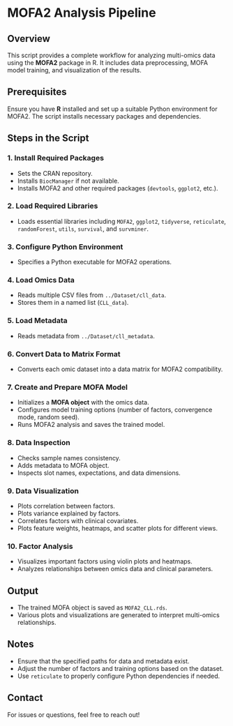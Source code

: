# MOFA2 Analysis Pipeline

## Overview
This script provides a complete workflow for analyzing multi-omics data using the **MOFA2** package in R. It includes data preprocessing, MOFA model training, and visualization of the results.

## Prerequisites
Ensure you have **R** installed and set up a suitable Python environment for MOFA2. The script installs necessary packages and dependencies.

## Steps in the Script

### 1. Install Required Packages
- Sets the CRAN repository.
- Installs `BiocManager` if not available.
- Installs MOFA2 and other required packages (`devtools`, `ggplot2`, etc.).

### 2. Load Required Libraries
- Loads essential libraries including `MOFA2`, `ggplot2`, `tidyverse`, `reticulate`, `randomForest`, `utils`, `survival`, and `survminer`.

### 3. Configure Python Environment
- Specifies a Python executable for MOFA2 operations.

### 4. Load Omics Data
- Reads multiple CSV files from `../Dataset/cll_data`.
- Stores them in a named list (`CLL_data`).

### 5. Load Metadata
- Reads metadata from `../Dataset/cll_metadata`.

### 6. Convert Data to Matrix Format
- Converts each omic dataset into a data matrix for MOFA2 compatibility.

### 7. Create and Prepare MOFA Model
- Initializes a **MOFA object** with the omics data.
- Configures model training options (number of factors, convergence mode, random seed).
- Runs MOFA2 analysis and saves the trained model.

### 8. Data Inspection
- Checks sample names consistency.
- Adds metadata to MOFA object.
- Inspects slot names, expectations, and data dimensions.

### 9. Data Visualization
- Plots correlation between factors.
- Plots variance explained by factors.
- Correlates factors with clinical covariates.
- Plots feature weights, heatmaps, and scatter plots for different views.

### 10. Factor Analysis
- Visualizes important factors using violin plots and heatmaps.
- Analyzes relationships between omics data and clinical parameters.

## Output
- The trained MOFA object is saved as `MOFA2_CLL.rds`.
- Various plots and visualizations are generated to interpret multi-omics relationships.

## Notes
- Ensure that the specified paths for data and metadata exist.
- Adjust the number of factors and training options based on the dataset.
- Use `reticulate` to properly configure Python dependencies if needed.

## Contact
For issues or questions, feel free to reach out!

